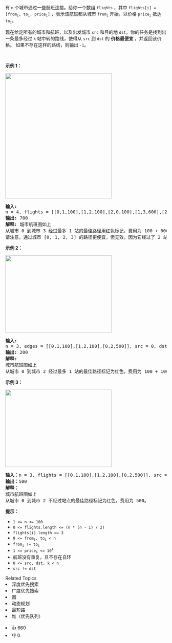 <p>有 <code>n</code> 个城市通过一些航班连接。给你一个数组&nbsp;<code>flights</code> ，其中&nbsp;<code>flights[i] = [from<sub>i</sub>, to<sub>i</sub>, price<sub>i</sub>]</code> ，表示该航班都从城市 <code>from<sub>i</sub></code> 开始，以价格 <code>price<sub>i</sub></code> 抵达 <code>to<sub>i</sub></code>。</p>

<p>现在给定所有的城市和航班，以及出发城市 <code>src</code> 和目的地 <code>dst</code>，你的任务是找到出一条最多经过 <code>k</code>&nbsp;站中转的路线，使得从 <code>src</code> 到 <code>dst</code> 的 <strong>价格最便宜</strong> ，并返回该价格。 如果不存在这样的路线，则输出 <code>-1</code>。</p>

<p>&nbsp;</p>

<p><strong>示例 1：</strong></p> 
<img alt="" src="https://assets.leetcode.com/uploads/2022/03/18/cheapest-flights-within-k-stops-3drawio.png" style="width: 332px; height: 392px;" /> 
<pre>
<strong>输入:</strong> 
n = 4, flights = [[0,1,100],[1,2,100],[2,0,100],[1,3,600],[2,3,200]], src = 0, dst = 3, k = 1
<strong>输出:</strong> 700 
<strong>解释:</strong> 城市航班图如上
从城市 0 到城市 3 经过最多 1 站的最佳路径用红色标记，费用为 100 + 600 = 700。
请注意，通过城市 [0, 1, 2, 3] 的路径更便宜，但无效，因为它经过了 2 站。
</pre>

<p><strong>示例 2：</strong></p> 
<img alt="" src="https://assets.leetcode.com/uploads/2022/03/18/cheapest-flights-within-k-stops-1drawio.png" style="width: 332px; height: 242px;" /> 
<pre>
<strong>输入:</strong> 
n = 3, edges = [[0,1,100],[1,2,100],[0,2,500]], src = 0, dst = 2, k = 1
<strong>输出:</strong> 200
<strong>解释:</strong> 
城市航班图如上
从城市 0 到城市 2 经过最多 1 站的最佳路径标记为红色，费用为 100 + 100 = 200。
</pre>

<p><strong class="example">示例 3：</strong></p> 
<img alt="" src="https://assets.leetcode.com/uploads/2022/03/18/cheapest-flights-within-k-stops-2drawio.png" style="width: 332px; height: 242px;" /> 
<pre>
<b>输入：</b>n = 3, flights = [[0,1,100],[1,2,100],[0,2,500]], src = 0, dst = 2, k = 0
<b>输出：</b>500
<strong>解释：</strong>
城市航班图如上
从城市 0 到城市 2 不经过站点的最佳路径标记为红色，费用为 500。
</pre>

<p><strong>提示：</strong></p>

<ul> 
 <li><code>1 &lt;= n &lt;= 100</code></li> 
 <li><code>0 &lt;= flights.length &lt;= (n * (n - 1) / 2)</code></li> 
 <li><code>flights[i].length == 3</code></li> 
 <li><code>0 &lt;= from<sub>i</sub>, to<sub>i</sub> &lt; n</code></li> 
 <li><code>from<sub>i</sub> != to<sub>i</sub></code></li> 
 <li><code>1 &lt;= price<sub>i</sub> &lt;= 10<sup>4</sup></code></li> 
 <li>航班没有重复，且不存在自环</li> 
 <li><code>0 &lt;= src, dst, k &lt; n</code></li> 
 <li><code>src != dst</code></li> 
</ul>

<div><div>Related Topics</div><div><li>深度优先搜索</li><li>广度优先搜索</li><li>图</li><li>动态规划</li><li>最短路</li><li>堆（优先队列）</li></div></div><br><div><li>👍 660</li><li>👎 0</li></div>